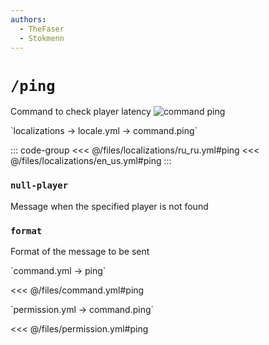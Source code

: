 ```yaml
---
authors:
  - TheFaser
  - Stokmenn
---
```


# `/ping`

Command to check player latency
![command ping](/commandping.png)

[//]: # (localization)
<!--@include: @/parts/words.md#localization-->
<!--@include: @/parts/words.md#path--> `localizations → locale.yml → command.ping`

<!--@include: @/parts/words.md#default-->

::: code-group
<<< @/files/localizations/ru_ru.yml#ping
<<< @/files/localizations/en_us.yml#ping
:::

### `null-player`

Message when the specified player is not found

### `format`

Format of the message to be sent

[//]: # (command.yml)
<!--@include: @/parts/words.md#setting-->
<!--@include: @/parts/words.md#path--> `command.yml → ping`

<!--@include: @/parts/words.md#default-->
<<< @/files/command.yml#ping

<!--@include: @/parts/enable.md-->
<!--@include: @/parts/aliases.md-->
<!--@include: @/parts/destination.md-->
<!--@include: @/parts/cooldown.md-->
<!--@include: @/parts/sound.md-->

[//]: # (permission.yml)
<!--@include: @/parts/words.md#permission-->
<!--@include: @/parts/words.md#path--> `permission.yml → command.ping`

<!--@include: @/parts/words.md#default-->
<<< @/files/permission.yml#ping

<!--@include: @/parts/permission/permissionTier3.md-->
<!--@include: @/parts/permission/cooldown.md-->
<!--@include: @/parts/permission/sound.md-->